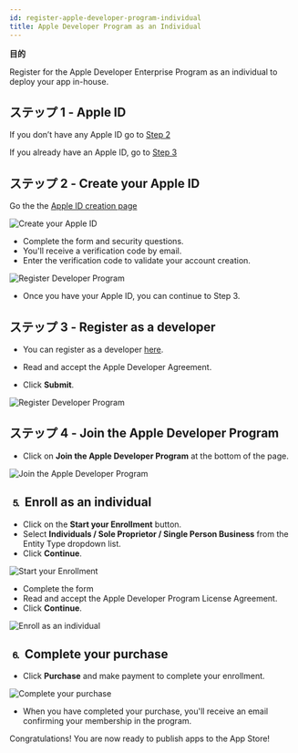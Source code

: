 ```yaml
---
id: register-apple-developer-program-individual
title: Apple Developer Program as an Individual
---
```


<div class = "objectives"> 

**目的**

Register for the Apple Developer Enterprise Program as an individual to deploy your app in-house.</div> 

## ステップ 1 - Apple ID

If you don’t have any Apple ID go to [Step 2](#step-2-create-your-apple-id)

If you already have an Apple ID, go to [Step 3](#step-3-register-as-a-developer)

## ステップ 2 - Create your Apple ID

Go the the [Apple ID creation page](https://appleid.apple.com/)

![Create your Apple ID](assets/en/deploy-app-store/Apple-ID-Creation-Page-4D-for-iOS.png)

* Complete the form and security questions.
* You'll receive a verification code by email.
* Enter the verification code to validate your account creation.

![Register Developer Program](assets/en/deploy-app-store/Register-developer-program-4D-for-iOS.png)

* Once you have your Apple ID, you can continue to Step 3.

## ステップ 3 - Register as a developer

* You can register as a developer [here](https://developer.apple.com/account/).

* Read and accept the Apple Developer Agreement.

* Click **Submit**.

![Register Developer Program](assets/en/deploy-app-store/Register-developer-4D-for-iOS.png)

## ステップ 4 - Join the Apple Developer Program

* Click on **Join the Apple Developer Program** at the bottom of the page.

![Join the Apple Developer Program](assets/en/deploy-app-store/Join-Apple-Developer-Program-individuals-4D-for-iOS.png)

## ⒌ Enroll as an individual

* Click on the **Start your Enrollment** button.
* Select **Individuals / Sole Proprietor / Single Person Business** from the Entity Type dropdown list.
* Click **Continue**.

![Start your Enrollment](assets/en/deploy-app-store/Apple-Developer-Program-Individuals-4D-for-iOS.png)

* Complete the form
* Read and accept the Apple Developer Program License Agreement.
* Click **Continue**.

![Enroll as an individual](assets/en/deploy-app-store/Apple-Developer-Program-Enrollment-4D-for-iOS.png)

## ⒍ Complete your purchase

* Click **Purchase** and make payment to complete your enrollment.

![Complete your purchase](assets/en/deploy-app-store/Complete-Purchase-Apple-Developer-Program-4D-for-iOS.png)

* When you have completed your purchase, you'll receive an email confirming your membership in the program.

Congratulations! You are now ready to publish apps to the App Store!